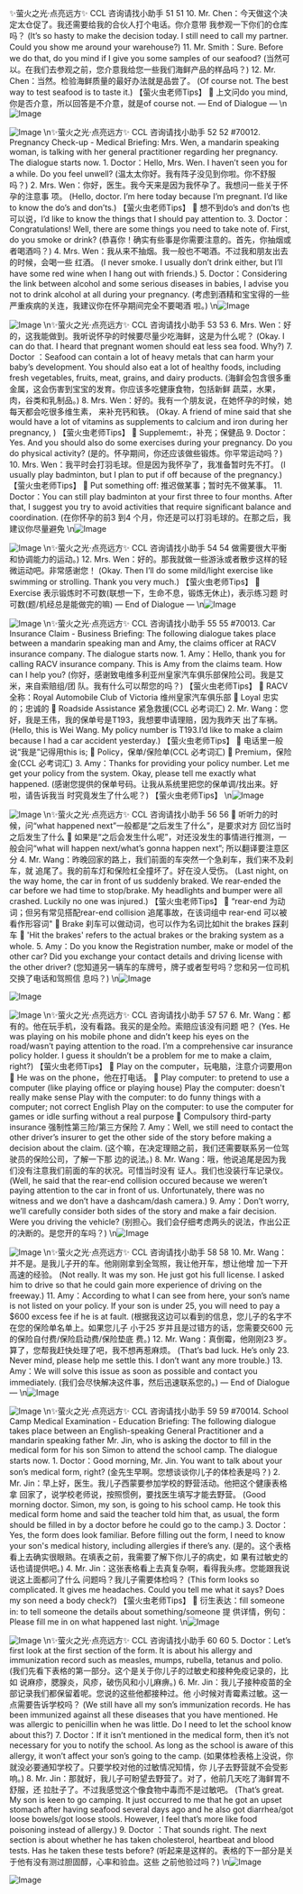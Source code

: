 ✨萤火之光·点亮远方✨
CCL 咨询请找小助手
51
51
10. Mr. Chen：今天做这个决定太仓促了。我还需要给我的合伙人打个电话。你介意带
我参观一下你们的仓库吗？
(It’s so hasty to make the decision today. I still need to call my partner. Could you show
me around your warehouse?)
11. Mr. Smith：Sure. Before we do that, do you mind if I give you some samples of our
seafood?
(当然可以。在我们去参观之前，您介意我给您一些我们海鲜产品的样品吗？)
12. Mr. Chen：当然。检验海鲜质量的最好办法就是品尝了。
(Of course not. The best way to test seafood is to taste it.)
【萤火虫老师Tips】

上文问do you mind, 你是否介意，所以回答是不介意，就是of course not.
— End of Dialogue —
\n![Image](images/page51_image1.jpeg)

![Image](images/page51_image2.jpeg)
\n✨萤火之光·点亮远方✨
CCL 咨询请找小助手
52
52
#70012. Pregnancy Check-up - Medical
Briefing: Mrs. Wen, a mandarin speaking woman, is talking with her general
practitioner regarding her pregnancy.
The dialogue starts now.
1.
Doctor：Hello, Mrs. Wen. I haven’t seen you for a while. Do you feel unwell?
(温太太你好。我有阵子没见到你啦。你不舒服吗？)
2.
Mrs. Wen：你好，医生。我今天来是因为我怀孕了。我想问一些关于怀孕的注意事
项。
(Hello, doctor. I’m here today because I’m pregnant. I’d like to know the do’s and
don’ts.)
【萤火虫老师Tips】

想不到do’s and don’ts 也可以说，I’d like to know the things that I should pay
attention to.
3.
Doctor：Congratulations! Well, there are some things you need to take note of. First,
do you smoke or drink?
(恭喜你！确实有些事是你需要注意的。首先，你抽烟或者喝酒吗？)
4.
Mrs. Wen：我从来不抽烟。我一般也不喝酒。不过我和朋友出去的时候，会喝一些
红酒。
(I never smoke. I usually don’t drink either, but I’ll have some red wine when I hang out
with friends.)
5.
Doctor：Considering the link between alcohol and some serious diseases in babies, I
advise you not to drink alcohol at all during your pregnancy.
(考虑到酒精和宝宝得的一些严重疾病的关连，我建议你在怀孕期间完全不要喝酒
啦。)
\n![Image](images/page52_image1.jpeg)

![Image](images/page52_image2.jpeg)
\n✨萤火之光·点亮远方✨
CCL 咨询请找小助手
53
53
6.
Mrs. Wen：好的，这我能做到。我听说怀孕的时候要尽量少吃海鲜，这是为什么呢？
(Okay. I can do that. I heard that pregnant women should eat less sea food. Why?)
7.
Doctor ：Seafood can contain a lot of heavy metals that can harm your baby’s
development. You should also eat a lot of healthy foods, including fresh vegetables,
fruits, meat, grains, and dairy products.
(海鲜会包含很多重金属，这会伤害到宝宝的发育。你应该多吃健康食物，包括新鲜
蔬菜，水果，肉，谷类和乳制品。)
8.
Mrs. Wen：好的。我有一个朋友说，在她怀孕的时候，她每天都会吃很多维生素，
来补充钙和铁。
(Okay. A friend of mine said that she would have a lot of vitamins as supplements to
calcium and iron during her pregnancy, )
【萤火虫老师Tips】

Supplememt:，补充；保健品
9.
Doctor：Yes. And you should also do some exercises during your pregnancy. Do you
do physical activity?
(是的。怀孕期间，你还应该做些锻炼。你平常运动吗？)
10. Mrs. Wen：我平时会打羽毛球。但是因为我怀孕了，我准备暂时先不打。
(I usually play badminton, but I plan to put if off because of the pregnancy.)
【萤火虫老师Tips】

Put something off: 推迟做某事；暂时先不做某事。
11. Doctor：You can still play badminton at your first three to four months.
After that, I suggest you try to avoid activities that require significant
balance and coordination.
(在你怀孕的前3 到4 个月，你还是可以打羽毛球的。在那之后，我建议你尽量避免
\n![Image](images/page53_image1.jpeg)

![Image](images/page53_image2.jpeg)
\n✨萤火之光·点亮远方✨
CCL 咨询请找小助手
54
54
做需要很大平衡和协调能力的运动。)
12. Mrs. Wen：好的。那我就做一些游泳或者散步这样的轻微运动吧。非常感谢您！
(Okay. Then I’ll do some mild/light exercise like swimming or strolling. Thank you very
much.)
【萤火虫老师Tips】

Exercise 表示锻炼时不可数(联想一下，生命不息，锻炼无休止)，表示练习题
时可数(题/机经总是能做完的嘛)
— End of Dialogue —
\n![Image](images/page54_image1.jpeg)

![Image](images/page54_image2.jpeg)
\n✨萤火之光·点亮远方✨
CCL 咨询请找小助手
55
55
#70013. Car Insurance Claim - Business
Briefing: The following dialogue takes place between a mandarin speaking man and
Amy, the claims officer at RACV insurance company. The dialogue starts now.
1.
Amy：Hello, thank you for calling RACV insurance company. This is Amy from the
claims team. How can I help you?
(你好，感谢致电维多利亚州皇家汽车俱乐部保险公司。我是艾米，来自索赔组/团
队。我有什么可以帮您的吗？)
【萤火虫老师Tips】

RACV 全称：Royal Automobile Club of Victoria 维州皇家汽车俱乐部

Loyal 忠实的；忠诚的

Roadside Assistance 紧急救援(CCL 必考词汇)
2.
Mr. Wang：您好，我是王伟，我的保单号是T193，我想要申请理赔，因为我昨天
出了车祸。
(Hello, this is Wei Wang. My policy number is T193.I’d like to make a claim because I
had a car accident yesterday.)
【萤火虫老师Tips】

电话里一般说“我是”记得用this is;

Policy，保单/保险单(CCL 必考词汇)

Premium，保险金(CCL 必考词汇)
3.
Amy：Thanks for providing your policy number. Let me get your policy from the
system. Okay, please tell me exactly what happened.
(感谢您提供的保单号码。让我从系统里把您的保单调/找出来。好啦，请告诉我当
时究竟发生了什么呢？)
【萤火虫老师Tips】
\n![Image](images/page55_image1.jpeg)

![Image](images/page55_image2.jpeg)
\n✨萤火之光·点亮远方✨
CCL 咨询请找小助手
56
56

听听力的时候，问“what happened next”一般都是“之后发生了什么”，是要求对方
回忆当时之后发生了什么

如果是“之后会发生什么呢”，对还没发生的事情进行推测，一般会问“what will
happen next/what’s gonna happen next”; 所以翻译要注意区分
4.
Mr. Wang：昨晚回家的路上，我们前面的车突然一个急刹车，我们来不及刹车，就
追尾了。我的前车灯和保险杠全撞坏了。好在没人受伤。
(Last night, on the way home, the car in front of us suddenly braked. We rear-ended the
car before we had time to stop/brake. My headlights and bumper were all crashed.
Luckily no one was injured.)
【萤火虫老师Tips】

“rear-end 为动词；但另有常见搭配rear-end collision 追尾事故，在该词组中
rear-end 可以被看作形容词"

Brake 刹车可以做动词，也可以作为名词比如hit the brakes 踩刹车

'Hit the brakes' refers to the actual brakes or the braking system as a whole.
5.
Amy：Do you know the Registration number, make or model of the other car? Did
you exchange your contact details and driving license with the other driver?
(您知道另一辆车的车牌号，牌子或者型号吗？您和另一位司机交换了电话和驾照信
息吗？)
\n![Image](images/page56_image1.jpeg)

![Image](images/page56_image2.jpeg)

![Image](images/page56_image3.jpeg)
\n✨萤火之光·点亮远方✨
CCL 咨询请找小助手
57
57
6.
Mr. Wang：都有的。他在玩手机，没有看路。我买的是全险。索赔应该没有问题
吧？
(Yes. He was playing on his mobile phone and didn’t keep his eyes on the road/wasn’t
paying attention to the road. I’m a comprehensive car insurance policy holder. I guess it
shouldn’t be a problem for me to make a claim, right?)
【萤火虫老师Tips】

Play on the computer，玩电脑，注意介词要用on

He was on the phone，他在打电话。

Play computer: to pretend to use a computer (like playing office or playing house)
Play the computer: doesn't really make sense
Play with the computer: to do funny things with a computer; not correct English
Play on the computer: to use the computer for games or idle surfing without a real
purpose

Compulsory third-party insurance 强制性第三险/第三方保险
7.
Amy：Well, we still need to contact the other driver’s insurer to get the other side of
the story before making a decision about the claim.
(这个嘛，在决定理赔之前，我们还需要联系另一位驾驶员的保险公司，了解一下那
边的说法。)
8.
Mr. Wang：哦，他说追尾是因为我们没有注意我们前面的车的状况。可惜当时没有
证人。我们也没装行车记录仪。
(Well, he said that the rear-end collision occured because we weren’t paying attention to
the car in front of us. Unfortunately, there was no witness and we don’t have a
dashcam/dash camera.)
9.
Amy：Don’t worry, we’ll carefully consider both sides of the story and make a fair
decision. Were you driving the vehicle?
(别担心。我们会仔细考虑两头的说法，作出公正的决断的。是您开的车吗？)
\n![Image](images/page57_image1.jpeg)

![Image](images/page57_image2.jpeg)
\n✨萤火之光·点亮远方✨
CCL 咨询请找小助手
58
58
10. Mr. Wang：并不是。是我儿子开的车。他刚刚拿到全驾照，我让他开车，想让他增
加一下开高速的经验。
(Not really. It was my son. He just got his full license. I asked him to drive so that he
could gain more experience of driving on the freeway.)
11. Amy：According to what I can see from here, your son’s name is not listed on your
policy. If your son is under 25, you will need to pay a $600 excess fee if he is at fault.
(根据我这边可以看到的信息，您儿子的名字不在您的保险单名单上。如果您儿子
小于25 岁并且是过错方的话，您需要交600 元的保险自付费/保险启动费/保险垫底
费。)
12. Mr. Wang：真倒霉，他刚刚23 岁。算了，您帮我赶快处理了吧，我不想再惹麻烦。
(That’s bad luck. He’s only 23. Never mind, please help me settle this. I don’t want any
more trouble.)
13. Amy：We will solve this issue as soon as possible and contact you immediately.
(我们会尽快解决这件事，然后迅速联系您的。)
— End of Dialogue —
\n![Image](images/page58_image1.jpeg)

![Image](images/page58_image2.jpeg)
\n✨萤火之光·点亮远方✨
CCL 咨询请找小助手
59
59
#70014. School Camp Medical Examination - Education
Briefing: The following dialogue takes place between an English-speaking General
Practitioner and a mandarin speaking father Mr. Jin, who is asking the doctor to fill in
the medical form for his son Simon to attend the school camp. The dialogue starts now.
1.
Doctor：Good morning, Mr. Jin. You want to talk about your son’s medical form,
right?
(金先生早啊。您想谈谈你儿子的体检表是吗？)
2.
Mr. Jin：早上好，医生。我儿子西蒙要参加学校的野营活动。他把这个健康表格拿
回家了，说学校老师说，按照惯例，要找医生填写才能去野营。
(Good morning doctor. Simon, my son, is going to his school camp. He took this medical
form home and said the teacher told him that, as usual, the form should be filled in by a
doctor before he could go to the camp.)
3.
Doctor：Yes, the form does look familiar. Before filling out the form, I need to know
your son's medical history, including allergies if there’s any.
(是的。这个表格看上去确实很眼熟。在填表之前，我需要了解下你儿子的病史，如
果有过敏史的话也请提供吧。)
4.
Mr. Jin：这张表格看上去真复杂啊，看得我头疼。您能跟我说说这上面都问了什么
问题吗？我儿子需要体检吗？
(This form looks so complicated. It gives me headaches. Could you tell me what it says?
Does my son need a body check?)
【萤火虫老师Tips】

衍生表达：fill someone in: to tell someone the details about something/someone 提
供详情，例句：Please fill me in on what happened last night.
\n![Image](images/page59_image1.jpeg)

![Image](images/page59_image2.jpeg)
\n✨萤火之光·点亮远方✨
CCL 咨询请找小助手
60
60
5.
Doctor：Let’s first look at the first section of the form. It is about his allergy and
immunization record such as measles, mumps, rubella, tetanus and polio.
(我们先看下表格的第一部分。这个是关于你儿子的过敏史和接种免疫记录的，比如
说麻疹，腮腺炎，风疹，破伤风和小儿麻痹。)
6.
Mr. Jin：我儿子接种疫苗的全部记录我们都保留着呢。您说的这些他都接种过。他
小时候对青霉素过敏。这一点需要告诉学校吗？
(We still have all my son’s immunization records. He has been immunized against all
these diseases that you have mentioned. He was allergic to penicillin when he was little.
Do I need to let the school know about this?)
7.
Doctor：If it isn’t mentioned in the medical form, then it’s not necessary for you to
notify the school. As long as the school is aware of this allergy, it won’t affect your
son’s going to the camp.
(如果体检表格上没说，你就没必要通知学校了。只要学校对他的过敏情况知情，你
儿子去野营就不会受影响。)
8.
Mr. Jin：那就好，我儿子可盼望去野营了。对了，他前几天吃了海鲜胃不舒服，还
拉肚子了。不过我感觉这个像食物中毒而不是过敏吧。
(That’s great. My son is keen to go camping. It just occurred to me that he got an upset
stomach after having seafood several days ago and he also got diarrhea/got loose
bowels/got loose stools. However, I feel that’s more like food poisoning instead of
allergy.)
9.
Doctor ：That sounds right. The next section is about whether he has taken
cholesterol, heartbeat and blood tests. Has he taken these tests before?
(听起来是这样的。表格的下一部分是关于他有没有测过胆固醇，心率和验血。这些
之前他验过吗？)
\n![Image](images/page60_image1.jpeg)

![Image](images/page60_image2.jpeg)